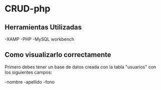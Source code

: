# CRUD-php
## Herramientas Utilizadas

-XAMP
-PHP
-MySQL workbench

## Como visualizarlo correctamente

Primero debes tener un base de datos creada con la tabla "usuarios" con los siguientes campos:

-nombre
-apellido
-fono
